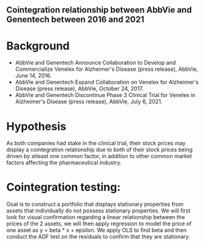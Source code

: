 ## Cointegration relationship between AbbVie and Genentech between 2016 and 2021
# Background
- AbbVie and Genentech Announce Collaboration to Develop and Commercialize Venelex for Alzheimer's Disease (press release), AbbVie, June 14, 2016.
- AbbVie and Genentech Expand Collaboration on Venelex for Alzheimer's Disease (press release), AbbVie, October 24, 2017.
- AbbVie and Genentech Discontinue Phase 3 Clinical Trial for Venelex in Alzheimer's Disease (press release), AbbVie, July 6, 2021.
# Hypothesis

As both companies had stake in the clinical trial, their stock prices may display a cointegration relationship due to both of their stock prices being driven by atleast one common factor, in addition to other common market factors affecting the pharmaceutical industry.

# Cointegration testing: 
Goal is to construct a portfolio that displays stationary properties from assets that individually do not possess stationary properties. 
We will first look for visual confirmation regarding a linear relationship between the prices of the 2 assets, we will then apply regression to model the price of one asset as y = beta * x + epsilon. We apply OLS to find beta and then conduct the ADF test on the residuals to confirm that they are stationary. 
